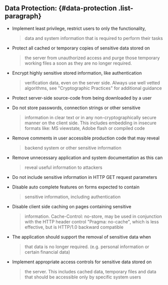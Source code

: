 ## Data Protection: {#data-protection .list-paragraph}

-   Implement least privilege, restrict users to only the functionality,
    > data and system information that is required to perform their
    > tasks

-   Protect all cached or temporary copies of sensitive data stored on
    > the server from unauthorized access and purge those temporary
    > working files a soon as they are no longer required.

-   Encrypt highly sensitive stored information, like authentication
    > verification data, even on the server side. Always use well vetted
    > algorithms, see \"Cryptographic Practices\" for additional
    > guidance

-   Protect server-side source-code from being downloaded by a user

-   Do not store passwords, connection strings or other sensitive
    > information in clear text or in any non-cryptographically secure
    > manner on the client side. This includes embedding in insecure
    > formats like: MS viewstate, Adobe flash or compiled code

-   Remove comments in user accessible production code that may reveal
    > backend system or other sensitive information

-   Remove unnecessary application and system documentation as this can
    > reveal useful information to attackers

-   Do not include sensitive information in HTTP GET request parameters

-   Disable auto complete features on forms expected to contain
    > sensitive information, including authentication

-   Disable client side caching on pages containing sensitive
    > information. Cache-Control: no-store, may be used in conjunction
    > with the HTTP header control \"Pragma: no-cache\", which is less
    > effective, but is HTTP/1.0 backward compatible

-   The application should support the removal of sensitive data when
    > that data is no longer required. (e.g. personal information or
    > certain financial data)

-   Implement appropriate access controls for sensitive data stored on
    > the server. This includes cached data, temporary files and data
    > that should be accessible only by specific system users
